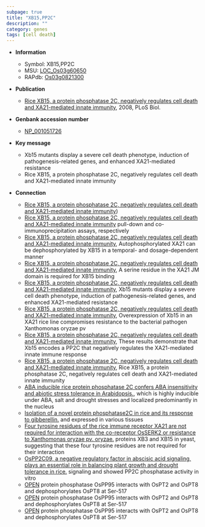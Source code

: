 ```yaml
---
subpage: true
title: "XB15,PP2C"
description: ""
category: genes
tags: [cell death]
---
```


* **Information**  
    + Symbol: XB15,PP2C  
    + MSU: [LOC_Os03g60650](http://rice.plantbiology.msu.edu/cgi-bin/ORF_infopage.cgi?orf=LOC_Os03g60650)  
    + RAPdb: [Os03g0821300](http://rapdb.dna.affrc.go.jp/viewer/gbrowse_details/irgsp1?name=Os03g0821300)  

* **Publication**  
    + [Rice XB15, a protein phosphatase 2C, negatively regulates cell death and XA21-mediated innate immunity](http://www.ncbi.nlm.nih.gov/pubmed?term=Rice+XB15,+a+protein+phosphatase+2C,+negatively+regulates+cell+death+and+XA21-mediated+innate+immunity%5BTitle%5D), 2008, PLoS Biol.

* **Genbank accession number**  
    + [NP_001051726](http://www.ncbi.nlm.nih.gov/nuccore/NP_001051726)

* **Key message**  
    + Xb15 mutants display a severe cell death phenotype, induction of pathogenesis-related genes, and enhanced XA21-mediated resistance
    + Rice XB15, a protein phosphatase 2C, negatively regulates cell death and XA21-mediated innate immunity

* **Connection**  
    + [Rice XB15, a protein phosphatase 2C, negatively regulates cell death and XA21-mediated innate immunity](XB15))
    + [Rice XB15, a protein phosphatase 2C, negatively regulates cell death and XA21-mediated innate immunity](GST) pull-down and co-immunoprecipitation assays, respectively
    + [Rice XB15, a protein phosphatase 2C, negatively regulates cell death and XA21-mediated innate immunity](http://www.ncbi.nlm.nih.gov/pubmed?term=Rice+XB15,+a+protein+phosphatase+2C,+negatively+regulates+cell+death+and+XA21-mediated+innate+immunity%5BTitle%5D), Autophosphorylated XA21 can be dephosphorylated by XB15 in a temporal- and dosage-dependent manner
    + [Rice XB15, a protein phosphatase 2C, negatively regulates cell death and XA21-mediated innate immunity](http://www.ncbi.nlm.nih.gov/pubmed?term=Rice+XB15,+a+protein+phosphatase+2C,+negatively+regulates+cell+death+and+XA21-mediated+innate+immunity%5BTitle%5D), A serine residue in the XA21 JM domain is required for XB15 binding
    + [Rice XB15, a protein phosphatase 2C, negatively regulates cell death and XA21-mediated innate immunity](http://www.ncbi.nlm.nih.gov/pubmed?term=Rice+XB15,+a+protein+phosphatase+2C,+negatively+regulates+cell+death+and+XA21-mediated+innate+immunity%5BTitle%5D), Xb15 mutants display a severe cell death phenotype, induction of pathogenesis-related genes, and enhanced XA21-mediated resistance
    + [Rice XB15, a protein phosphatase 2C, negatively regulates cell death and XA21-mediated innate immunity](http://www.ncbi.nlm.nih.gov/pubmed?term=Rice+XB15,+a+protein+phosphatase+2C,+negatively+regulates+cell+death+and+XA21-mediated+innate+immunity%5BTitle%5D), Overexpression of Xb15 in an XA21 rice line compromises resistance to the bacterial pathogen Xanthomonas oryzae pv
    + [Rice XB15, a protein phosphatase 2C, negatively regulates cell death and XA21-mediated innate immunity](http://www.ncbi.nlm.nih.gov/pubmed?term=Rice+XB15,+a+protein+phosphatase+2C,+negatively+regulates+cell+death+and+XA21-mediated+innate+immunity%5BTitle%5D), These results demonstrate that Xb15 encodes a PP2C that negatively regulates the XA21-mediated innate immune response
    + [Rice XB15, a protein phosphatase 2C, negatively regulates cell death and XA21-mediated innate immunity](http://www.ncbi.nlm.nih.gov/pubmed?term=Rice+XB15,+a+protein+phosphatase+2C,+negatively+regulates+cell+death+and+XA21-mediated+innate+immunity%5BTitle%5D), Rice XB15, a protein phosphatase 2C, negatively regulates cell death and XA21-mediated innate immunity
    + [ABA inducible rice protein phosphatase 2C confers ABA insensitivity and abiotic stress tolerance in Arabidopsis.](OsPP108), which is highly inducible under ABA, salt and drought stresses and localized predominantly in the nucleus
    + [Isolation of a novel protein phosphatase2C in rice and its response to gibberellin.](GA) and expressed in various tissues
    + [Four tyrosine residues of the rice immune receptor XA21 are not required for interaction with the co-receptor OsSERK2 or resistance to Xanthomonas oryzae pv. oryzae.](XB) proteins XB3 and XB15 in yeast, suggesting that these four tyrosine residues are not required for their interaction
    + [OsPP2C09, a negative regulatory factor in abscisic acid signaling, plays an essential role in balancing plant growth and drought tolerance in rice.](ABA) signaling and showed PP2C phosphatase activity in vitro
    + [OPEN](PP2C) protein phosphatase OsPP95 interacts with OsPT2 and OsPT8 and dephosphorylates OsPT8 at Ser-517
    + [OPEN](PP2C) protein phosphatase OsPP95 interacts with OsPT2 and OsPT8 and dephosphorylates OsPT8 at Ser-517
    + [OPEN](PP2C) protein phosphatase OsPP95 interacts with OsPT2 and OsPT8 and dephosphorylates OsPT8 at Ser-517



